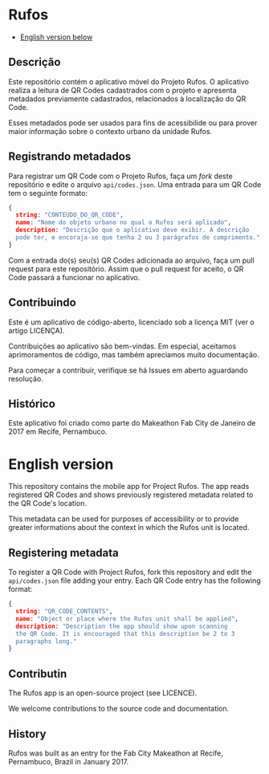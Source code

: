# Rufos

* [English version below](#en)

## Descrição

Este repositório contém o aplicativo móvel do Projeto Rufos. O aplicativo 
realiza a leitura de QR Codes cadastrados com o projeto e apresenta
metadados previamente cadastrados, relacionados à localização do QR Code.

Esses metadados pode ser usados para fins de acessibilide ou para prover
maior informação sobre o contexto urbano da unidade Rufos.

## Registrando metadados

Para registrar um QR Code com o Projeto Rufos, faça um _fork_ deste repositório
e edite o arquivo `api/codes.json`. Uma entrada para um QR Code tem o seguinte 
formato:

```json
{
  string: "CONTEUDO_DO_QR_CODE",
  name: "Nome do objeto urbano no qual o Rufos será aplicado",
  description: "Descrição que o aplicativo deve exibir. A descrição
  pode ter, e encoraja-se que tenha 2 ou 3 parágrafos de comprimento."
}
```
Com a entrada do(s) seu(s) QR Codes adicionada ao arquivo, faça um pull request
para este repositório. Assim que o pull request for aceito, o QR Code passará 
a funcionar no aplicativo.

## Contribuindo

Este é um aplicativo de código-aberto, licenciado sob a licença MIT
(ver o artigo LICENÇA).

Contribuições ao aplicativo são bem-vindas. Em especial, aceitamos 
aprimoramentos de código, mas também apreciamos muito documentação.

Para começar a contribuir, verifique se há Issues em aberto aguardando
resolução.

## Histórico

Este aplicativo foi criado como parte do Makeathon Fab City de 
Janeiro de 2017 em Recife, Pernambuco.

# English version<a name="en"></a>

This repository contains the mobile app for Project Rufos. The app reads
registered QR Codes and shows previously registered metadata related to 
the QR Code's location.

This metadata can be used for purposes of accessibility or to provide
greater informations about the context in which the Rufos unit is located.

## Registering metadata

To register a QR Code with Project Rufos, fork this repository and edit the
`api/codes.json` file adding your entry. Each QR Code entry has the following
format:

```json
{
  string: "QR_CODE_CONTENTS",
  name: "Object or place where the Rufos unit shall be applied",
  description: "Description the app should show upon scanning 
  the QR Code. It is encouraged that this description be 2 to 3 
  paragraphs long."
}
```

## Contributin

The Rufos app is an open-source project (see LICENCE).

We welcome contributions to the source code and documentation.

## History

Rufos was built as an entry for the Fab City Makeathon at Recife, 
Pernambuco, Brazil in January 2017.
